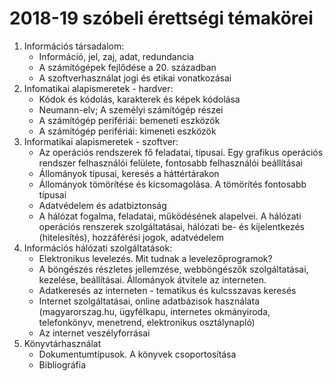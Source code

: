 # 2018-19 szóbeli érettségi témakörei

1. Információs társadalom:
   - Információ, jel, zaj, adat, redundancia
   - A számítógépek fejlődése a 20. században
   - A szoftverhasználat jogi és etikai vonatkozásai
1. Infomatikai alapismeretek - hardver:
   - Kódok és kódolás, karakterek és képek kódolása
   - Neumann-elv; A személyi számítógép részei
   - A számítógép perifériái: bemeneti eszközök
   - A számítógép perifériái: kimeneti eszközök
1. Informatikai alapismeretek - szoftver:
   - Az operációs rendszerek fő feladatai, típusai. Egy grafikus operációs rendszer felhasználói felülete, fontosabb felhasználói beállításai
   - Állományok típusai, keresés a háttértárakon
   - Állományok tömörítése és kicsomagolása. A tömörítés fontosabb típusai
   - Adatvédelem és adatbiztonság
   - A hálózat fogalma, feladatai, működésének alapelvei. A hálózati operációs renszerek szolgáltatásai, hálózati be- és kijelentkezés (hitelesítés), hozzáférési jogok, adatvédelem
1. Információs hálózati szolgáltatások:
   - Elektronikus levelezés. Mit tudnak a levelezőprogramok?
   - A böngészés részletes jellemzése, webböngészők szolgáltatásai, kezelése, beállításai. Állományok átvitele az interneten.
   - Adatkeresés az interneten - tematikus és kulcsszavas keresés
   - Internet szolgáltatásai, online adatbázisok használata (magyarorszag.hu, ügyfélkapu, internetes okmányiroda, telefonkönyv, menetrend, elektronikus osztálynapló)
   - Az internet veszélyforrásai
1. Könyvtárhasználat
   - Dokumentumtípusok. A könyvek csoportosítása
   - Bibliográfia
